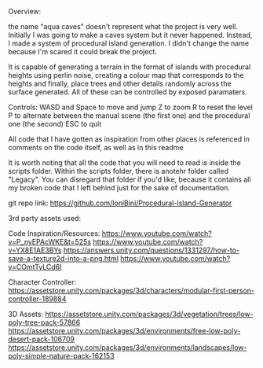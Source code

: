 Overview:

the name "aqua caves" doesn't represent what the project is very well. Initially I was going to make a caves system but it never happened.
Instead, I made a system of procedural island generation. I didn't change the name because I'm scared it could break the project.

It is capable of generating a terrain in the format of islands with procedural heights using perlin noise, creating a colour map that corresponds to the heights and finally,
place trees and other details randomly across the surface generated. All of these can be controlled by exposed paramaters.

Controls:
WASD and Space to move and jump
Z to zoom
R to reset the level
P to alternate between the manual scene (the first one) and the procedural one (the second)
ESC to quit

All code that I have gotten as inspiration from other places is referenced in comments on the code itself, as well as in this readme

It is worth noting that all the code that you will need to read is inside the scripts folder. Within the scripts folder, there is anotehr folder called "Legacy".
You can disregard that folder if you'd like, because it contains all my broken code that I left behind just for the sake of documentation.

git repo link: https://github.com/IoniBini/Procedural-Island-Generator

3rd party assets used:

Code Inspiration/Resources:
https://www.youtube.com/watch?v=P_nyEPAcWKE&t=525s
https://www.youtube.com/watch?v=YX8E1AE3BYs
https://answers.unity.com/questions/1331297/how-to-save-a-texture2d-into-a-png.html
https://www.youtube.com/watch?v=COmtTyLCd6I

Character Controller:
https://assetstore.unity.com/packages/3d/characters/modular-first-person-controller-189884

3D Assets:
https://assetstore.unity.com/packages/3d/vegetation/trees/low-poly-tree-pack-57866
https://assetstore.unity.com/packages/3d/environments/free-low-poly-desert-pack-106709
https://assetstore.unity.com/packages/3d/environments/landscapes/low-poly-simple-nature-pack-162153